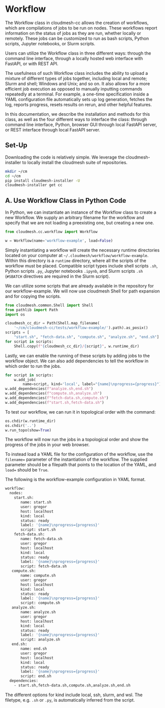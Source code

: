 # Workflow 

The Workflow class in cloudmesh-cc allows the creation of workflows, which are
compilations of jobs to be run on nodes. These workflows report information on
the status of jobs as they are run, whether locally or remotely. These jobs
can be customized to run as bash scripts, Python scripts, Jupyter notebooks,
or Slurm scripts.

Users can utilize the Workflow class in three different ways: through the
command line interface, through a locally hosted web interface with FastAPI,
or with REST API.

The usefulness of such Workflow class includes the ability to upload
a mixture of different types of jobs together, including local and remote;
Slurm and shell; Windows and Unix; and so on. It also allows for a more
efficient job execution as opposed to manually inputting commands repeatedly
at a terminal. For example, a one-time specification inside a YAML
configuration file automatically sets up log generation, fetches the log,
reports progress, resets results on rerun, and other helpful features. 

In this documentation, we describe the installation and methods for this class,
as well as the four different ways to interface the class: through command line
interface, Python, browser GUI through local FastAPI server, or REST
interface through local FastAPI server.

## Set-Up

Downloading the code is relatively simple. We leverage the cloudmesh-installer
to locally install the cloudmesh suite of repositories.

```bash
mkdir ~/cm
cd ~/cm
pip install cloudmesh-installer -U
cloudmesh-installer get cc
```

## A. Use Workflow Class in Python Code

In Python, we can instantiate an instance of the Workflow class to
create a new Workflow. We supply an arbitrary filename for the workflow and
specify that we are not loading a preexisting one, but creating a new one.

```python
from cloudmesh.cc.workflow import Workflow

w = Workflow(name='workflow-example', load=False)
```

Simply instantiating a workflow will create the necessary runtime
directories located on your computer at 
`~/.cloudmesh/workflow/workflow-example`. Within this directory is a `runtime`
directory, where all the scripts of the workflow must be placed. Compatible
script types include shell scripts `.sh`, Python scripts `.py`, Jupyter
notebooks `.ipynb`, and Slurm scripts `.sh` (`#SBATCH` 
directives are required in the Slurm script).

We can utilize some scripts that are already available in the repository for
our workflow-example. We will now use cloudmesh Shell for path expansion and
for copying the scripts.

```python
from cloudmesh.common.Shell import Shell
from pathlib import Path
import os

cloudmesh_cc_dir = Path(Shell.map_filename(
    '~/cm/cloudmesh-cc/tests/workflow-example/').path).as_posix()
scripts = [
    "start.sh", "fetch-data.sh", "compute.sh", "analyze.sh", "end.sh"]
for script in scripts:
    Shell.copy(f"{cloudmesh_cc_dir}/{script}", w.runtime_dir)
```

Lastly, we can enable the running of these scripts by adding jobs to the
workflow object. We can also add dependencies to tell the workflow in which
order to run the jobs.

```python
for script in scripts:
    w.add_job(
        name=script, kind='local', label="{name}\nprogress={progress}")
w.add_dependencies(f"analyze.sh,end.sh")
w.add_dependencies(f"compute.sh,analyze.sh")
w.add_dependencies(f"fetch-data.sh,compute.sh")
w.add_dependencies(f"start.sh,fetch-data.sh")
```

To test our workflow, we can run it in topological order with the command:

```python
os.chdir(w.runtime_dir)
os.chdir('..')
w.run_topo(show=True)
```

The workflow will now run the jobs in a topological order and show the
progress of the jobs in your web browser.

To instead load a YAML file for the configuration of the workflow,
use the `filename=` parameter of the instantiation of the workflow.
The supplied parameter should be a filepath that points to the location
of the YAML, and `load=` should be `True`.

The following is the workflow-example configuration in YAML format.

```bash
workflow:
  nodes:
    start.sh:
       name: start.sh
       user: gregor
       host: localhost
       kind: local
       status: ready
       label: '{name}\nprogress={progress}'
       script: start.sh
    fetch-data.sh:
       name: fetch-data.sh
       user: gregor
       host: localhost
       kind: local
       status: ready
       label: '{name}\nprogress={progress}'
       script: fetch-data.sh
   compute.sh:
       name: compute.sh
       user: gregor
       host: localhost
       kind: local
       status: ready
       label: '{name}\nprogress={progress}'
       script: compute.sh
   analyze.sh:
       name: analyze.sh
       user: gregor
       host: localhost
       kind: local
       status: ready
       label: '{name}\nprogress={progress}'
       script: analyze.sh
   end.sh:
       name: end.sh
       user: gregor
       host: localhost
       kind: local
       status: ready
       label: '{name}\nprogress={progress}'
       script: end.sh
  dependencies:
    - start.sh,fetch-data.sh,compute.sh,analyze.sh,end.sh
```

The different options for kind include local, ssh, slurm, and wsl.
The filetype, e.g. `.sh` or `.py`, is automatically inferred from the
script.

